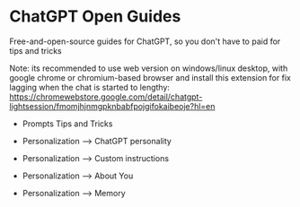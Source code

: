 # ChatGPT Open Guides
Free-and-open-source guides for ChatGPT, so you don't have to paid for tips and tricks

Note: its recommended to use web version on windows/linux desktop, with google chrome or chromium-based browser and install this extension for fix lagging when the chat is started to lengthy: https://chromewebstore.google.com/detail/chatgpt-lightsession/fmomjhjnmgpknbabfpojgifokaibeoje?hl=en

- Prompts Tips and Tricks

- Personalization --> ChatGPT personality

- Personalization --> Custom instructions

- Personalization --> About You

- Personalization --> Memory
